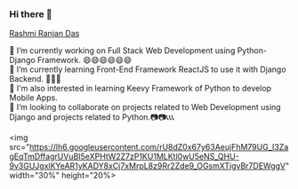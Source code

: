 ### Hi there 👋
[Rashmi Ranjan Das](https://github.com/WebDesign4New)

<!--
**WebDesign4New/WebDesign4New** is a ✨ _special_ ✨ repository because its `README.md` (this file) appears on your GitHub profile.

Here are some ideas to get you started:

- 🔭 I’m currently working on ...
- 🌱 I’m currently learning ...
- 👯 I’m looking to collaborate on ...
- 🤔 I’m looking for help with ...
- 💬 Ask me about ...
- 📫 How to reach me: ...
- 😄 Pronouns: ...
- ⚡ Fun fact: ...
-->
 🔭 I’m currently working on Full Stack Web Development using Python-Django Framework. 😄😄😄😄😄😄<br>
 🌱 I’m currently learning Front-End Framework ReactJS to use it with Django Backend. 👲👲👲<br>
 🌱 I'm also interested in learning Keevy Framework of Python to develop Mobile Apps.<br>
 👯 I’m looking to collaborate on projects related to Web Development using Django and projects related to Python.📷📷📞📞📞<br>
 
 <img src="https://lh6.googleusercontent.com/rU8dZ0x67y63AeujFhM79UG_I3ZagEqTmDffagrUVuBI5eXPHtW2Z7zP1KU1MLKtl0wU5eNS_QHU-9v3GUJgxlKYeAR1yKADY8xCj7xMrpL8z9Rr2Zde9_OGsmXTigvBr7DEWggV" width="30%" height="20%>
 
